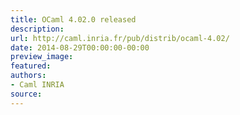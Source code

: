 ```yaml
---
title: OCaml 4.02.0 released
description:
url: http://caml.inria.fr/pub/distrib/ocaml-4.02/
date: 2014-08-29T00:00:00-00:00
preview_image:
featured:
authors:
- Caml INRIA
source:
---
```




